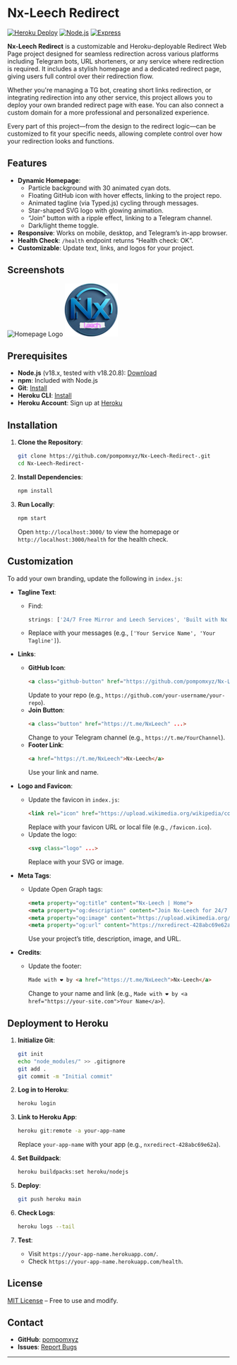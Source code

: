 # Nx-Leech Redirect
[![Heroku Deploy](https://img.shields.io/badge/Heroku-Deployed-430098?style=flat-square&logo=heroku)](https://nxredirect-428abc69e62a.herokuapp.com/)
[![Node.js](https://img.shields.io/badge/Node.js-v18.20.8-green?style=flat-square&logo=node.js)](https://nodejs.org/)
[![Express](https://img.shields.io/badge/Express-v4.18.2-blue?style=flat-square&logo=express)](https://expressjs.com/)

**Nx-Leech Redirect** is a customizable and Heroku-deployable Redirect Web Page project designed for seamless redirection across various platforms including Telegram bots, URL shorteners, or any service where redirection is required. It includes a stylish homepage and a dedicated redirect page, giving users full control over their redirection flow.

Whether you're managing a TG bot, creating short links redirection, or integrating redirection into any other service, this project allows you to deploy your own branded redirect page with ease. You can also connect a custom domain for a more professional and personalized experience.

Every part of this project—from the design to the redirect logic—can be customized to fit your specific needs, allowing complete control over how your redirection looks and functions.


## Features

- **Dynamic Homepage**:
  - Particle background with 30 animated cyan dots.
  - Floating GitHub icon with hover effects, linking to the project repo.
  - Animated tagline (via Typed.js) cycling through messages.
  - Star-shaped SVG logo with glowing animation.
  - “Join” button with a ripple effect, linking to a Telegram channel.
  - Dark/light theme toggle.
- **Responsive**: Works on mobile, desktop, and Telegram’s in-app browser.
- **Health Check**: `/health` endpoint returns “Health check: OK”.
- **Customizable**: Update text, links, and logos for your project.

## Screenshots 
![Homepage Logo](assets/homepage.png)
![Redirect Logo](assets/Redirect.png)

## Prerequisites

- **Node.js** (v18.x, tested with v18.20.8): [Download](https://nodejs.org/)
- **npm**: Included with Node.js
- **Git**: [Install](https://git-scm.com/downloads)
- **Heroku CLI**: [Install](https://devcenter.heroku.com/articles/heroku-cli)
- **Heroku Account**: Sign up at [Heroku](https://www.heroku.com/)

## Installation

1. **Clone the Repository**:
   ```bash
   git clone https://github.com/pompomxyz/Nx-Leech-Redirect-.git
   cd Nx-Leech-Redirect-
   ```

2. **Install Dependencies**:
   ```bash
   npm install
   ```

3. **Run Locally**:
   ```bash
   npm start
   ```
   Open `http://localhost:3000/` to view the homepage or `http://localhost:3000/health` for the health check.

## Customization

To add your own branding, update the following in `index.js`:

- **Tagline Text**:
  - Find:
    ```javascript
    strings: ['24/7 Free Mirror and Leech Services', 'Built with Nx Leech 🔧♨️']
    ```
  - Replace with your messages (e.g., `['Your Service Name', 'Your Tagline']`).

- **Links**:
  - **GitHub Icon**:
    ```html
    <a class="github-button" href="https://github.com/pompomxyz/Nx-Leech-Redirect-" ...>
    ```
    Update to your repo (e.g., `https://github.com/your-username/your-repo`).
  - **Join Button**:
    ```html
    <a class="button" href="https://t.me/NxLeech" ...>
    ```
    Change to your Telegram channel (e.g., `https://t.me/YourChannel`).
  - **Footer Link**:
    ```html
    <a href="https://t.me/NxLeech">Nx-Leech</a>
    ```
    Use your link and name.

- **Logo and Favicon**:
  - Update the favicon in `index.js`:
    ```html
    <link rel="icon" href="https://upload.wikimedia.org/wikipedia/commons/8/82/Telegram_logo.svg" ...>
    ```
    Replace with your favicon URL or local file (e.g., `/favicon.ico`).
  - Update the logo:
    ```html
    <svg class="logo" ...>
    ```
    Replace with your SVG or image.

- **Meta Tags**:
  - Update Open Graph tags:
    ```html
    <meta property="og:title" content="Nx-Leech | Home">
    <meta property="og:description" content="Join Nx-Leech for 24/7 free mirror and leech services, built with ❤️🚀">
    <meta property="og:image" content="https://upload.wikimedia.org/wikipedia/commons/8/82/Telegram_logo.svg">
    <meta property="og:url" content="https://nxredirect-428abc69e62a.herokuapp.com/">
    ```
    Use your project’s title, description, image, and URL.

- **Credits**:
  - Update the footer:
    ```html
    Made with ❤️ by <a href="https://t.me/NxLeech">Nx-Leech</a>
    ```
    Change to your name and link (e.g., `Made with ❤️ by <a href="https://your-site.com">Your Name</a>`).

## Deployment to Heroku

1. **Initialize Git**:
   ```bash
   git init
   echo "node_modules/" >> .gitignore
   git add .
   git commit -m "Initial commit"
   ```

2. **Log in to Heroku**:
   ```bash
   heroku login
   ```

3. **Link to Heroku App**:
   ```bash
   heroku git:remote -a your-app-name
   ```
   Replace `your-app-name` with your app (e.g., `nxredirect-428abc69e62a`).

4. **Set Buildpack**:
   ```bash
   heroku buildpacks:set heroku/nodejs
   ```

5. **Deploy**:
   ```bash
   git push heroku main
   ```

6. **Check Logs**:
   ```bash
   heroku logs --tail
   ```

7. **Test**:
   - Visit `https://your-app-name.herokuapp.com/`.
   - Check `https://your-app-name.herokuapp.com/health`.

## License

[MIT License](LICENSE) – Free to use and modify.

## Contact

- **GitHub**: [pompomxyz](https://github.com/pompomxyz)
- **Issues**: [Report Bugs](https://github.com/pompomxyz/Nx-Leech-Redirect-/issues)

---
